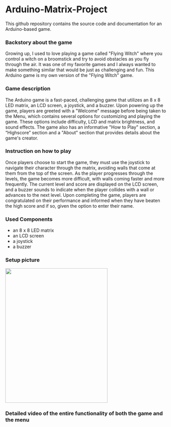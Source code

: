 # Arduino-Matrix-Project
This github repository contains the source code and documentation for an Arduino-based game.
  
### Backstory about the game
Growing up, I used to love playing a game called "Flying Witch" where you control a witch on a broomstick and try to avoid obstacles as you fly through the air. It was one of my favorite games and I always wanted to make something similar that would be just as challenging and fun. This Arduino game is my own version of the "Flying Witch" game.

### Game description
The Arduino game is a fast-paced, challenging game that utilizes an 8 x 8 LED matrix, an LCD screen, a joystick, and a buzzer. Upon powering up the game, players are greeted with a "Welcome" message before being taken to the Menu, which contains several options for customizing and playing the game. These options include difficulty, LCD and matrix brightness, and sound effects. The game also has an informative "How to Play" section, a “Highscore” section and a "About" section that provides details about the game's creator.

### Instruction on how to play
Once players choose to start the game, they must use the joystick to navigate their character through the matrix, avoiding walls that come at them from the top of the screen. As the player progresses through the levels, the game becomes more difficult, with walls coming faster and more frequently. The current level and score are displayed on the LCD screen, and a buzzer sounds to indicate when the player collides with a wall or advances to the next level.
Upon completing the game, players are congratulated on their performance and informed when they have beaten the high score and if so, given the option to enter their name.

### Used Components
- an 8 x 8 LED matrix
- an LCD screen
- a joystick
- a buzzer

### Setup picture
<img src="https://user-images.githubusercontent.com/79593335/208886457-271815a2-692b-4b16-9f9a-c8ec6343ba7f.jpeg" width="320" height="420">

### Detailed video of the entire functionality of both the game and the menu
